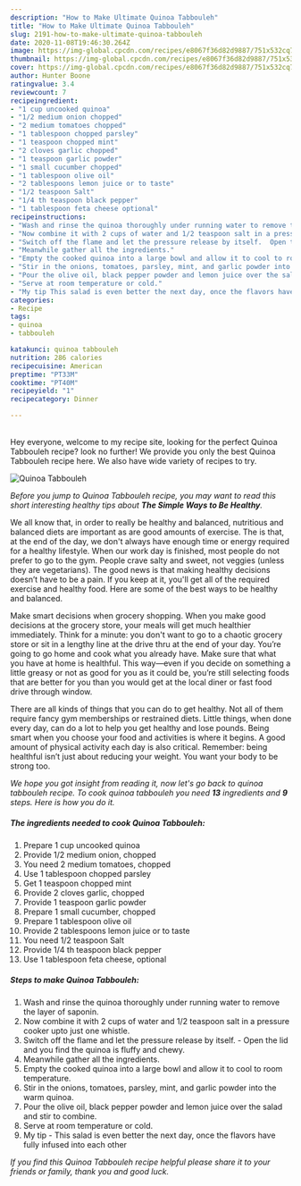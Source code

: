 ```yaml
---
description: "How to Make Ultimate Quinoa Tabbouleh"
title: "How to Make Ultimate Quinoa Tabbouleh"
slug: 2191-how-to-make-ultimate-quinoa-tabbouleh
date: 2020-11-08T19:46:30.264Z
image: https://img-global.cpcdn.com/recipes/e8067f36d82d9887/751x532cq70/quinoa-tabbouleh-recipe-main-photo.jpg
thumbnail: https://img-global.cpcdn.com/recipes/e8067f36d82d9887/751x532cq70/quinoa-tabbouleh-recipe-main-photo.jpg
cover: https://img-global.cpcdn.com/recipes/e8067f36d82d9887/751x532cq70/quinoa-tabbouleh-recipe-main-photo.jpg
author: Hunter Boone
ratingvalue: 3.4
reviewcount: 7
recipeingredient:
- "1 cup uncooked quinoa"
- "1/2 medium onion chopped"
- "2 medium tomatoes chopped"
- "1 tablespoon chopped parsley"
- "1 teaspoon chopped mint"
- "2 cloves garlic chopped"
- "1 teaspoon garlic powder"
- "1 small cucumber chopped"
- "1 tablespoon olive oil"
- "2 tablespoons lemon juice or to taste"
- "1/2 teaspoon Salt"
- "1/4 th teaspoon black pepper"
- "1 tablespoon feta cheese optional"
recipeinstructions:
- "Wash and rinse the quinoa thoroughly under running water to remove the layer of saponin."
- "Now combine it with 2 cups of water and 1/2 teaspoon salt in a pressure cooker upto just one whistle."
- "Switch off the flame and let the pressure release by itself.  Open the lid and you find the quinoa is fluffy and chewy."
- "Meanwhile gather all the ingredients."
- "Empty the cooked quinoa into a large bowl and allow it to cool to room temperature."
- "Stir in the onions, tomatoes, parsley, mint, and garlic powder into the warm quinoa."
- "Pour the olive oil, black pepper powder and lemon juice over the salad and stir to combine."
- "Serve at room temperature or cold."
- "My tip This salad is even better the next day, once the flavors have fully infused into each other"
categories:
- Recipe
tags:
- quinoa
- tabbouleh

katakunci: quinoa tabbouleh 
nutrition: 286 calories
recipecuisine: American
preptime: "PT33M"
cooktime: "PT40M"
recipeyield: "1"
recipecategory: Dinner

---
```

<br>
Hey everyone, welcome to my recipe site, looking for the perfect Quinoa Tabbouleh recipe? look no further! We provide you only the best Quinoa Tabbouleh recipe here. We also have wide variety of recipes to try.
<br>


![Quinoa Tabbouleh](https://img-global.cpcdn.com/recipes/e8067f36d82d9887/751x532cq70/quinoa-tabbouleh-recipe-main-photo.jpg)

<i>Before you jump to Quinoa Tabbouleh recipe, you may want to read this short interesting healthy tips about <strong>The Simple Ways to Be Healthy</strong>.</i>

We all know that, in order to really be healthy and balanced, nutritious and balanced diets are important as are good amounts of exercise. The  is that, at the end of the day, we don't always have enough time or energy required for a healthy lifestyle. When our work day is finished, most people do not prefer to go to the gym. People crave salty and sweet, not veggies (unless they are vegetarians). The good news is that making healthy decisions doesn’t have to be a pain. If you keep at it, you'll get all of the required exercise and healthy food. Here are some of the best ways to be healthy and balanced.

Make smart decisions when grocery shopping. When you make good decisions at the grocery store, your meals will get much healthier immediately. Think for a minute: you don't want to go to a chaotic grocery store or sit in a lengthy line at the drive thru at the end of your day. You’re going to go home and cook what you already have. Make sure that what you have at home is healthful. This way—even if you decide on something a little greasy or not as good for you as it could be, you’re still selecting foods that are better for you than you would get at the local diner or fast food drive through window.

There are all kinds of things that you can do to get healthy. Not all of them require fancy gym memberships or restrained diets. Little things, when done every day, can do a lot to help you get healthy and lose pounds. Being smart when you choose your food and activities is where it begins. A good amount of physical activity each day is also critical. Remember: being healthful isn’t just about reducing your weight. You want your body to be strong too. 


<i>We hope you got insight from reading it, now let's go back to quinoa tabbouleh recipe. To cook quinoa tabbouleh you need <strong>13</strong> ingredients and <strong>9</strong> steps. Here is how you do it.
</i>

##### The ingredients needed to cook Quinoa Tabbouleh:

1. Prepare 1 cup uncooked quinoa
1. Provide 1/2 medium onion, chopped
1. You need 2 medium tomatoes, chopped
1. Use 1 tablespoon chopped parsley
1. Get 1 teaspoon chopped mint
1. Provide 2 cloves garlic, chopped
1. Provide 1 teaspoon garlic powder
1. Prepare 1 small cucumber, chopped
1. Prepare 1 tablespoon olive oil
1. Provide 2 tablespoons lemon juice or to taste
1. You need 1/2 teaspoon Salt
1. Provide 1/4 th teaspoon black pepper
1. Use 1 tablespoon feta cheese, optional


##### Steps to make Quinoa Tabbouleh:

1. Wash and rinse the quinoa thoroughly under running water to remove the layer of saponin.
1. Now combine it with 2 cups of water and 1/2 teaspoon salt in a pressure cooker upto just one whistle.
1. Switch off the flame and let the pressure release by itself.  - Open the lid and you find the quinoa is fluffy and chewy.
1. Meanwhile gather all the ingredients.
1. Empty the cooked quinoa into a large bowl and allow it to cool to room temperature.
1. Stir in the onions, tomatoes, parsley, mint, and garlic powder into the warm quinoa.
1. Pour the olive oil, black pepper powder and lemon juice over the salad and stir to combine.
1. Serve at room temperature or cold.
1. My tip - This salad is even better the next day, once the flavors have fully infused into each other


<i>If you find this Quinoa Tabbouleh recipe helpful please share it to your friends or family, thank you and good luck.</i>
